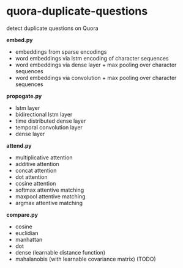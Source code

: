 # quora-duplicate-questions
detect duplicate questions on Quora

**embed.py**
  * embeddings from sparse encodings
  * word embeddings via lstm encoding of character sequences
  * word embeddings via dense layer + max pooling over character sequences
  * word embeddings via convolution + max pooling over character sequences

**propogate.py**
  * lstm layer
  * bidirectional lstm layer
  * time distributed dense layer
  * temporal convolution layer
  * dense layer

**attend.py**
  * multiplicative attention
  * additive attention
  * concat attention
  * dot attention
  * cosine attention
  * softmax attentive matching
  * maxpool attentive matching
  * argmax attentive matching

**compare.py**
  * cosine
  * euclidian
  * manhattan
  * dot
  * dense (learnable distance function)
  * mahalanobis (with learnable covariance matrix) (TODO)

